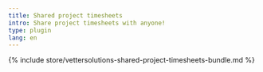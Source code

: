 ```yaml
---
title: Shared project timesheets
intro: Share project timesheets with anyone!
type: plugin
lang: en
---
```


{% include store/vettersolutions-shared-project-timesheets-bundle.md %}
